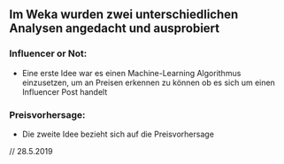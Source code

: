 ## Im Weka wurden zwei unterschiedlichen Analysen angedacht und ausprobiert

### Influencer or Not:

- Eine erste Idee war es einen Machine-Learning Algorithmus einzusetzen, um
  an Preisen erkennen zu können ob es sich um einen Influencer Post handelt

### Preisvorhersage:

- Die zweite Idee bezieht sich auf die Preisvorhersage


// 28.5.2019

